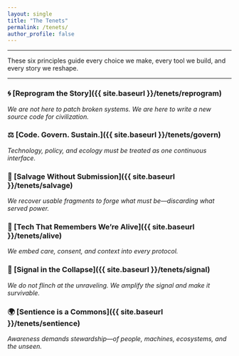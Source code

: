 ```yaml
---
layout: single
title: "The Tenets"
permalink: /tenets/
author_profile: false
---
```

---
These six principles guide every choice we make, every tool we build, and every story we reshape.

---

### 🌀 [Reprogram the Story]({{ site.baseurl }}/tenets/reprogram)  
*We are not here to patch broken systems. We are here to write a new source code for civilization.*

### ⚖️ [Code. Govern. Sustain.]({{ site.baseurl }}/tenets/govern)  
*Technology, policy, and ecology must be treated as one continuous interface.*

### 🧩 [Salvage Without Submission]({{ site.baseurl }}/tenets/salvage)  
*We recover usable fragments to forge what must be—discarding what served power.*

### 💓 [Tech That Remembers We’re Alive]({{ site.baseurl }}/tenets/alive)  
*We embed care, consent, and context into every protocol.*

### 📡 [Signal in the Collapse]({{ site.baseurl }}/tenets/signal)  
*We do not flinch at the unraveling. We amplify the signal and make it survivable.*

### 🌍 [Sentience is a Commons]({{ site.baseurl }}/tenets/sentience)  
*Awareness demands stewardship—of people, machines, ecosystems, and the unseen.*
